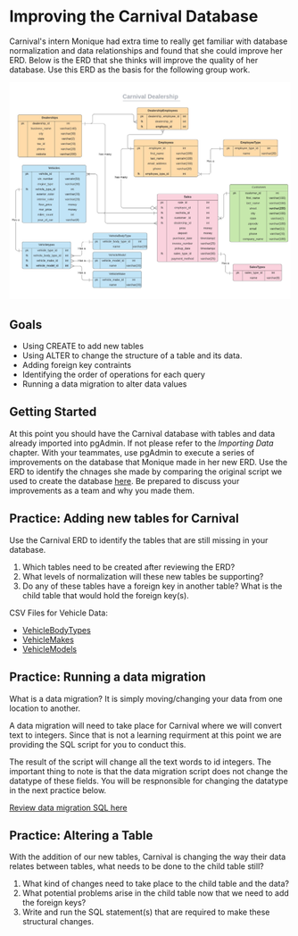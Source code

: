 # Improving the Carnival Database

Carnival's intern Monique had extra time to really get familiar with database normalization and data relationships and found that she could improve her ERD. Below is the ERD that she thinks will improve the quality of her database. Use this ERD as the basis for the following group work. 

<img src="./images/Carnival.jpeg" width=900>

## Goals

 - Using CREATE to add new tables
 - Using ALTER to change the structure of a table and its data.
 - Adding foreign key contraints
 - Identifying the order of operations for each query
 - Running a data migration to alter data values
 

## Getting Started   

At this point you should have the Carnival database with tables and data already imported into pgAdmin. If not please refer to the *Importing Data* chapter. With your teammates, use pgAdmin to execute a series of improvements on the database that Monique made in her new ERD. Use the ERD to identify the chnages she made by comparing the original script we used to create the database [here](./database/carnival_db_schema.sql). Be prepared to discuss your improvements as a team and why you made them. 


## Practice: Adding new tables for Carnival

Use the Carnival ERD to identify the tables that are still missing in your database.

1. Which tables need to be created after reviewing the ERD?
2. What levels of normalization will these new tables be supporting?
3. Do any of these tables have a foreign key in another table? What is the child table that would hold the foreign key(s).

CSV Files for Vehicle Data:
<br>
- [VehicleBodyTypes](./data/VehicleBodyType.csv)
- [VehicleMakes](./data/VehicleMake.csv)
- [VehicleModels](./data/VehicleModel.csv)


## Practice: Running a data migration

What is a data migration? It is simply moving/changing your data from one location to another.

A data migration will need to take place for Carnival where we will convert text to integers. Since that is not a learning requirment at this point we are providing the SQL script for you to conduct this.

The result of the script will change all the text words to id integers. The important thing to note is that the data migration script does not change the datatype of these fields. You will be respnonsible for changing the datatype in the next practice below.

<a href="./database/vehicle_type_data_migration.sql">Review data migration SQL here </a>

## Practice: Altering a Table
With the addition of our new tables, Carnival is changing the way their data relates between tables, what needs to be done to the child table still?

1. What kind of changes need to take place to the child table and the data? 
2. What potential problems arise in the child table now that we need to add the foreign keys?
3. Write and run the SQL statement(s) that are required to make these structural changes.
